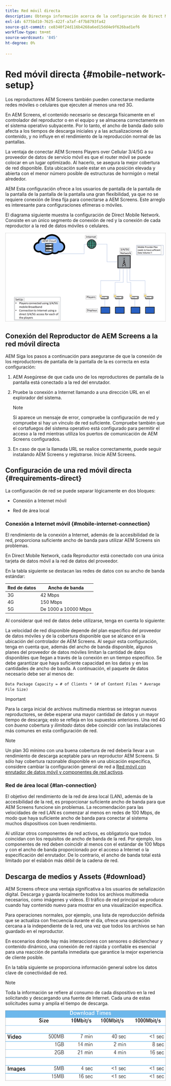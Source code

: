 ```yaml
---
title: Red móvil directa
description: Obtenga información acerca de la configuración de Direct Mobile Network en AEM Screens.
exl-id: 6775bd10-7625-422f-a7af-4f7b8793fa42
source-git-commit: ce8340f24d116b4268a6ed15dd4e9f626bad1ef6
workflow-type: tm+mt
source-wordcount: '845'
ht-degree: 0%

---
```


# Red móvil directa {#mobile-network-setup}

Los reproductores AEM Screens también pueden conectarse mediante redes móviles o celulares que ejecuten al menos una red 3G.

En AEM Screens, el contenido necesario se descarga físicamente en el controlador del reproductor o en el equipo y se almacena correctamente en el sistema operativo subyacente. Por lo tanto, el ancho de banda dado solo afecta a los tiempos de descarga iniciales y a las actualizaciones de contenido, y no influye en el rendimiento de la reproducción normal de las pantallas.

La ventaja de conectar AEM Screens Players over Cellular 3/4/5G a su proveedor de datos de servicio móvil es que el router móvil se puede colocar en un lugar optimizado. Al hacerlo, se asegura la mejor cobertura de red disponible. Esta ubicación suele estar en una posición elevada y abierta con el menor número posible de estructuras de hormigón o metal alrededor.

AEM Esta configuración ofrece a los usuarios de pantalla de la pantalla de la pantalla de la pantalla de la pantalla una gran flexibilidad, ya que no se requiere conexión de línea fija para conectarse a AEM Screens. Este arreglo es interesante para configuraciones efímeras o móviles.

El diagrama siguiente muestra la configuración de Direct Mobile Network. Consiste en un único segmento de conexión de red y la conexión de cada reproductor a la red de datos móviles o celulares.

![](/help/using/assets/direct-mobile-1.png)

## Conexión del Reproductor de AEM Screens a la red móvil directa

AEM Siga los pasos a continuación para asegurarse de que la conexión de los reproductores de pantalla de la pantalla de la es correcta en esta configuración:

1. AEM Asegúrese de que cada uno de los reproductores de pantalla de la pantalla está conectado a la red del enrutador.

1. Pruebe la conexión a Internet llamando a una dirección URL en el explorador del sistema.

   >[!NOTE]
   >Si aparece un mensaje de error, compruebe la configuración de red y compruebe si hay un vínculo de red suficiente. Compruebe también que el cortafuegos del sistema operativo está configurado para permitir el acceso a la red mientras utiliza los puertos de comunicación de AEM Screens configurados.

1. En caso de que la llamada URL se realice correctamente, puede seguir instalando AEM Screens y registrarse. Inicie AEM Screens.

## Configuración de una red móvil directa {#requirements-direct}

La configuración de red se puede separar lógicamente en dos bloques:

* Conexión a Internet móvil

* Red de área local

### Conexión a Internet móvil {#mobile-internet-connection}

El rendimiento de la conexión a Internet, además de la accesibilidad de la red, proporciona suficiente ancho de banda para utilizar AEM Screens sin problemas.

En Direct Mobile Network, cada Reproductor está conectado con una única tarjeta de datos móvil a la red de datos del proveedor.

En la tabla siguiente se destacan las redes de datos con su ancho de banda estándar:

| Red de datos | Ancho de banda |
|--- |--- |
| 3G | 42 Mbps |
| 4G | 150 Mbps |
| 5G | De 1000 a 10000 Mbps |

Al considerar qué red de datos debe utilizarse, tenga en cuenta lo siguiente:

La velocidad de red disponible depende del plan específico del proveedor de datos móviles y de la cobertura disponible que se alcance en la ubicación del controlador de AEM Screens.
Al seguir esta configuración, tenga en cuenta que, además del ancho de banda disponible, algunos planes del proveedor de datos móviles limitan la cantidad de datos disponibles que llegan a través de la conexión en un tiempo específico. Se debe garantizar que haya suficiente capacidad en los datos y en las cantidades de ancho de banda.
A continuación, el paquete de datos necesario debe ser al menos de:

`Data Package Capacity = # of Clients * (# of Content Files * Average File Size)`


>[!IMPORTANT]
>Para la carga inicial de archivos multimedia mientras se integran nuevos reproductores, se debe esperar una mayor cantidad de datos y un mayor tiempo de descarga; esto se refleja en los supuestos anteriores. Una red 4G con *buena* cobertura y *ilimitado* datos debe coincidir con las instalaciones más comunes en esta configuración de red.

>[!NOTE]
>Un plan 3G mínimo con una buena cobertura de red debería llevar a un rendimiento de descarga aceptable para un reproductor AEM Screens. Si sólo hay cobertura razonable disponible en una ubicación específica, considere cambiar la configuración general de red a [Red móvil con enrutador de datos móvil y componentes de red activos](/help/using/mobile-network-router.md).


### Red de área local {#lan-connection}

El objetivo del rendimiento de la red de área local (LAN), además de la accesibilidad de la red, es proporcionar suficiente ancho de banda para que AEM Screens funcione sin problemas. La recomendación para las velocidades de red LAN es comenzar al menos en redes de 100 Mbps, de modo que haya suficiente ancho de banda para conectar al sistema muchos dispositivos con buen rendimiento.

Al utilizar otros componentes de red activos, es obligatorio que todos coincidan con los requisitos de ancho de banda de la red. Por ejemplo, los componentes de red deben coincidir al menos con el estándar de 100 Mbps y con el ancho de banda proporcionado por el acceso a Internet o la especificación del enrutador. De lo contrario, el ancho de banda total está limitado por el eslabón más débil de la cadena de red.

## Descarga de medios y Assets {#download}

AEM Screens ofrece una ventaja significativa a los usuarios de señalización digital. Descarga y guarda localmente todos los archivos multimedia necesarios, como imágenes y vídeos. El tráfico de red principal se produce cuando hay contenido nuevo para mostrar en una visualización específica.

Para operaciones normales, por ejemplo, una lista de reproducción definida que se actualiza con frecuencia durante el día, ofrece una operación cercana a la independiente de la red, una vez que todos los archivos se han guardado en el reproductor.

En escenarios donde hay más interacciones con sensores o déclencheur y contenido dinámico, una conexión de red rápida y confiable es esencial para una reacción de pantalla inmediata que garantice la mejor experiencia de cliente posible.

En la tabla siguiente se proporciona información general sobre los datos clave de conectividad de red.

>[!NOTE]
>
>Toda la información se refiere al consumo de cada dispositivo en la red solicitando y descargando una fuente de Internet. Cada una de estas solicitudes suma y amplía el tiempo de descarga.

![](/help/using/assets/download-times-mobile.png)
